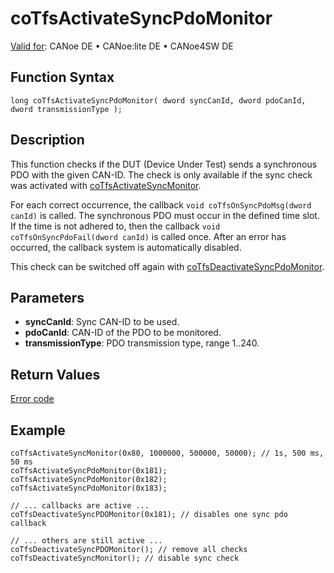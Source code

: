 # coTfsActivateSyncPdoMonitor

[Valid for](../../../../Shared/FeatureAvailability.md): CANoe DE • CANoe:lite DE • CANoe4SW DE

## Function Syntax

```plaintext
long coTfsActivateSyncPdoMonitor( dword syncCanId, dword pdoCanId, dword transmissionType );
```

## Description

This function checks if the DUT (Device Under Test) sends a synchronous PDO with the given CAN-ID. The check is only available if the sync check was activated with [coTfsActivateSyncMonitor](CAPLfunctionCoTfsActivateSyncMonitor.md).

For each correct occurrence, the callback `void coTfsOnSyncPdoMsg(dword canId)` is called. The synchronous PDO must occur in the defined time slot. If the time is not adhered to, then the callback `void coTfsOnSyncPdoFail(dword canId)` is called once. After an error has occurred, the callback system is automatically disabled.

This check can be switched off again with [coTfsDeactivateSyncPdoMonitor](CAPLfunctionCoTfsDeactivateSyncPdoMonitor.md).

## Parameters

- **syncCanId**: Sync CAN-ID to be used.
- **pdoCanId**: CAN-ID of the PDO to be monitored.
- **transmissionType**: PDO transmission type, range 1..240.

## Return Values

[Error code](../CAPLfunctionsCANopenNLTFSErrorCodes.md)

## Example

```plaintext
coTfsActivateSyncMonitor(0x80, 1000000, 500000, 50000); // 1s, 500 ms, 50 ms
coTfsActivateSyncPdoMonitor(0x181);
coTfsActivateSyncPdoMonitor(0x182);
coTfsActivateSyncPdoMonitor(0x183);

// ... callbacks are active ...
coTfsDeactivateSyncPDOMonitor(0x181); // disables one sync pdo callback

// ... others are still active ...
coTfsDeactivateSyncPDOMonitor(); // remove all checks
coTfsDeactivateSyncMonitor(); // disable sync check
```
